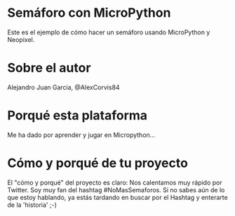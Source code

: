 # Semáforo con MicroPython
Este es el ejemplo de cómo hacer un semáforo usando MicroPython y Neopixel.

# Sobre el autor
Alejandro Juan Garcia, @AlexCorvis84

# Porqué esta plataforma
Me ha dado por aprender y jugar en Micropython...

# Cómo y porqué de tu proyecto
El "cómo y porqué" del proyecto es claro: Nos calentamos muy rápido por Twitter. Soy muy fan del hashtag #NoMasSemaforos. Si no sabes aún de lo que estoy hablando, ya estás tardando en buscar por el Hashtag y enterarte de la 'historia' ;-)
